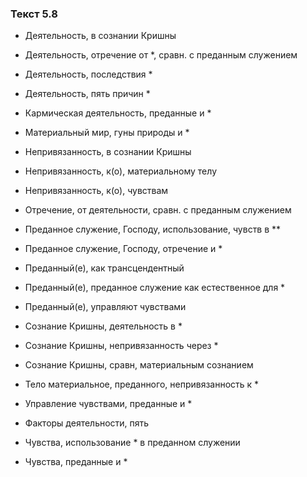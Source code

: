 ### Текст 5.8

- Деятельность, в сознании Кришны

- Деятельность, отречение от *, сравн. с преданным служением

- Деятельность, последствия *

- Деятельность, пять причин *

- Кармическая деятельность, преданные и *

- Материальный мир, гуны природы и *

- Непривязанность, в сознании Кришны

- Непривязанность, к(о), материальному телу

- Непривязанность, к(о), чувствам

- Отречение, от деятельности, сравн. с преданным служением

- Преданное служение, Господу, использование, чувств в **

- Преданное служение, Господу, отречение и *

- Преданный(е), как трансцендентный

- Преданный(е), преданное служение как естественное для *

- Преданный(е), управляют чувствами

- Сознание Кришны, деятельность в *

- Сознание Кришны, непривязанность через *

- Сознание Кришны, сравн, материальным сознанием

- Тело материальное, преданного, непривязанность к *

- Управление чувствами, преданные и *

- Факторы деятельности, пять

- Чувства, использование * в преданном служении

- Чувства, преданные и *
	
